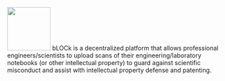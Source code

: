 <img src="D:\Downloads\bLOCK_logo.png" width=100>
bLOCk is a decentralized platform that allows professional engineers/scientists to upload scans of their engineering/laboratory notebooks (or other intellectual property) to guard against scientific misconduct and assist with intellectual property defense and patenting.
